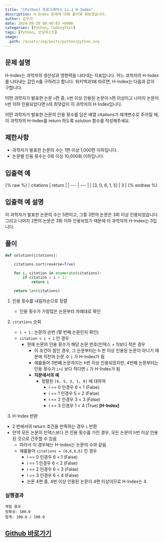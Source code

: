 ```yaml
---
title: "[Python] 프로그래머스 Lv.1 H-Index"
description: H-Index 문제에 대해 풀이해 해보겠습니다.
author: 김우석
date: 2024-09-20 08:40:03 +0900
categories: [Python, CodingTest]
tags: [Python, 코딩테스트]
image:
  path: /assets/img/posts/python/python.svg
---
```


## 문제 설명
H-Index는 과학자의 생산성과 영향력을 나타내는 지표입니다. 어느 과학자의 H-Index를 나타내는 값인 h를 구하려고 합니다. 위키백과1에 따르면, H-Index는 다음과 같이 구합니다.

어떤 과학자가 발표한 논문 `n`편 중, `h`번 이상 인용된 논문이 `h`편 이상이고 나머지 논문이 `h`번 이하 인용되었다면 `h`의 최댓값이 이 과학자의 H-Index입니다.

어떤 과학자가 발표한 논문의 인용 횟수를 담은 배열 citations가 매개변수로 주어질 때, 이 과학자의 H-Index를 return 하도록 solution 함수를 작성해주세요.


## 제한사항
- 과학자가 발표한 논문의 수는 1편 이상 1,000편 이하입니다.
- 논문별 인용 횟수는 0회 이상 10,000회 이하입니다.


## 입출력 예
{% raw %}
| citations | return |
| --- | --- |
| \[3, 0, 6, 1, 5\] | 3 |
{% endraw %}


## 입출력 예 설명

이 과학자가 발표한 논문의 수는 5편이고, 그중 3편의 논문은 3회 이상 인용되었습니다. 그리고 나머지 2편의 논문은 3회 이하 인용되었기 때문에 이 과학자의 H-Index는 3입니다.

## 풀이 

```python
def solution(citations):

    citations.sort(reverse=True)

    for i, citation in enumerate(citations):
        if citation < i + 1:
            return i

    return len(citations)
```

1. 인용 횟수를 내림차순으로 정렬
    - 인용 횟수가 가장많은 논문부터 차례대로 확인
2. `citations` 순회
    - `i + 1` : 논문의 순번 (몇 번째 논문인지 확인)
    - `citation < i + 1` 인 경우
        - 현재 논문의 인용 횟수가 해당 논문 번호(인덱스 + 1)보다 작은 경우
            - 이 조건이 참인 경우, 그 논문부터는 h 번 이상 인용된 논문이 아니기 때문에 직전의 논문 수 `i` 가 H-Index가 됨
            - 예를들어 3번째 논문까지는 h번 이상 인용되었지만, 4번째 논문부터는 인용 횟수가 `i+1` 보다 적다면 `i` 가 H-Index가 됨
            - **지문에서의 예**
                - 정렬된 `[6, 5, 3, 1, 0]` 에 대하여
                    - i == 0 인경우 6 < 1 (False) 
                    - i == 1 인경우 5 < 2 (False)
                    - i == 2 인경우 3 < 3 (False)
                    - i == 3 인경우 1 < 4 (True) **\[H-Index\]**

3. H-Index 반환
 - 2 번에서의 return 조건을 만족하는 경우 `i` 반환
 - 만약 모든 논문이 인덱스보다 큰 인용 횟수를 가진 경우, 모든 논문이 h번 이상 인용된 것으로 간주할 수 있음
    - 따라서 이 경우에는 H-Index는 논문의 수와 같음
    - 예를들어 `citations = [6,6,6,6]` 인 경우
        - i == 0 인경우 6 < 1 (False) 
        - i == 1 인경우 6 < 2 (False) 
        - i == 2 인경우 6 < 3 (False) 
        - i == 3 인경우 6 < 4 (False) 
        - 논문 4편 중, 4번 이상 인용된 논문이 4편 이상이므로 H-Index는 4


### 실행결과
```
채점 결과
정확성: 100.0
합계: 100.0 / 100.0
```


## [Github 바로가기](https://github.com/kr-goos/coding-test-solutions/blob/master/programmers/HighScoreKit/sorting/h_index/solution.py)